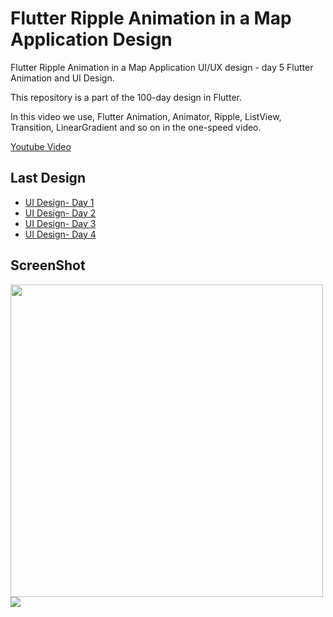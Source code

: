 # Flutter Ripple Animation in a Map Application Design

Flutter Ripple Animation in a Map Application UI/UX design - day 5 Flutter Animation and UI Design.

This repository is a part of the 100-day design in Flutter.

In this video we use, Flutter Animation, Animator, Ripple, ListView, Transition, LinearGradient and so on in the one-speed video.

[Youtube Video](https://youtu.be/2SlFFqcGjOY)

## Last Design
- [UI Design- Day 1](https://github.com/afgprogrammer/flutter-inspiration-app-ui)
- [UI Design- Day 2](https://github.com/afgprogrammer/Flutter-trip-app-ui)
- [UI Design- Day 3](https://github.com/afgprogrammer/Flutter-food-delivery-app-ui)
- [UI Design- Day 4](https://github.com/afgprogrammer/Flutter-actors-profile-app-ui)

## ScreenShot

<img src="assets/screenshot/preview1.png" height="500em" /><img src="assets/screenshot/two.png" height="preview2" />


